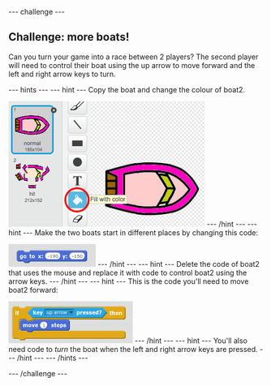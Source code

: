 \--- challenge \---

## Challenge: more boats!

Can you turn your game into a race between 2 players? The second player will need to control their boat using the up arrow to move forward and the left and right arrow keys to turn.

\--- hints \--- \--- hint \--- Copy the boat and change the colour of boat2.

![screenshot](images/boat-p2.png) \--- /hint \--- \--- hint \--- Make the two boats start in different places by changing this code:

![screenshot](images/boat-p2start-blocks.png) \--- /hint \--- \--- hint \--- Delete the code of boat2 that uses the mouse and replace it with code to control boat2 using the arrow keys. \--- /hint \--- \--- hint \--- This is the code you'll need to move boat2 forward:

![screenshot](images/boat-p2forward-blocks.png) \--- /hint \--- \--- hint \--- You'll also need code to *turn* the boat when the left and right arrow keys are pressed. \--- /hint \--- \--- /hints \---

\--- /challenge \---